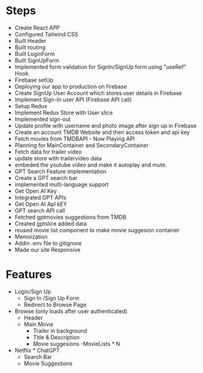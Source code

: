 # Steps
- Create React APP
- Configured Tailwind CSS
- Built Header
- Built routing
- Built LoginForm
- Built SignUpForm
- Implemented form validation for SignIn/SignUp form using "useRef" Hook.
- Firebase setUp
- Deploying our app to production on firebase
- Create SignUp User Account which stores user details in Firebase
- Implement Sign-In user API (Firebase API call)
- Setup Redux 
- Implement Redux Store with User slice
- Implemented sign-out
- Update profile with username and photo image after sign up in Firebase
- Create an account TMDB Website and then access token and api key
- Fetch movies from TMDBAPI  - Now Playing API 
- Planning for MainContainer and SecondaryContainer
- Fetch data for trailer video
- update store with trailervideo data
- embeded the youtube video and make it autoplay and mute.
- GPT Search Feature implementation
- Create a GPT search bar
- implemented multi-language support
- Get Open AI Key
- Integrated GPT APIs
- Get Open AI ApI kEY
- GPT search API call
- Fetched gptmovies suggestions from TMDB
- Created gptslice added data
- reused movie list component to make movie suggesion container
- Memoization
- Addin .env file to gitignore
- Made our site Responsive


# Features
- Login/Sign Up
    - Sign In /Sign Up Form
    - Redirect to Browse Page
- Browse (only loads after user authenticated)
    - Header
    - Main Movie
        - Trailer in background
        - Title & Description
        - Movie suggesions
            -MovieLists * N
- Netflix * ChatGPT
    - Search Bar
    - Movie Suggestions
